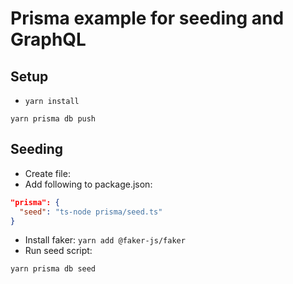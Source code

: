# Prisma example for seeding and GraphQL

## Setup

* `yarn install`
```shell
yarn prisma db push
```

## Seeding

* Create file: [](./prisma/seed.ts)
* Add following to package.json:
```json
"prisma": {
  "seed": "ts-node prisma/seed.ts"
}
```
* Install faker: `yarn add @faker-js/faker`
* Run seed script:
```shell
yarn prisma db seed
```
